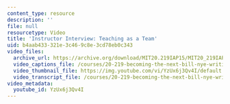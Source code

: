 ```yaml
---
content_type: resource
description: ''
file: null
resourcetype: Video
title: 'Instructor Interview: Teaching as a Team'
uid: b4aab433-321e-3c46-9c8e-3cd78eb0c343
video_files:
  archive_url: https://archive.org/download/MIT20.219IAP15/MIT20_219IAP15_Teaching_as_a_Team_300k.mp4
  video_captions_file: /courses/20-219-becoming-the-next-bill-nye-writing-and-hosting-the-educational-show-january-iap-2015/05e1f352c14955559ac2c8aa5cdedb10_YzUx6j3Qv4I.vtt
  video_thumbnail_file: https://img.youtube.com/vi/YzUx6j3Qv4I/default.jpg
  video_transcript_file: /courses/20-219-becoming-the-next-bill-nye-writing-and-hosting-the-educational-show-january-iap-2015/6147a506c486def1fe5923c7b90e0991_YzUx6j3Qv4I.pdf
video_metadata:
  youtube_id: YzUx6j3Qv4I
---
```

